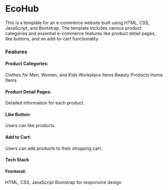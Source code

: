 # EcoHub

This is a template for an e-commerce website built using HTML, CSS, JavaScript, and Bootstrap. The template includes various product categories and essential e-commerce features like product detail pages, like buttons, and an add-to-cart functionality.

### Features
#### Product Categories:
Clothes for Men, Women, and Kids
Workplace Items
Beauty Products
Home Items
#### Product Detail Pages: 
Detailed information for each product.
#### Like Button: 
Users can like products.
#### Add to Cart:
Users can add products to their shopping cart.
#### Tech Stack
#### Frontend:
HTML, CSS, JavaScript
Bootstrap for responsive design
